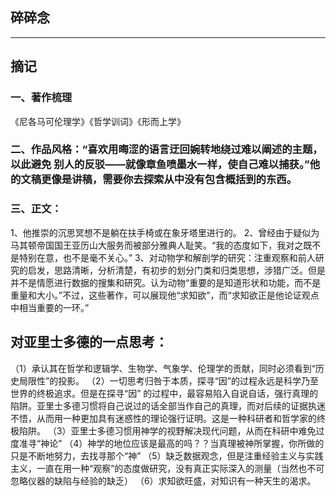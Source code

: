 ## 碎碎念
-----

## 摘记

### 一、著作梳理
《尼各马可伦理学》《哲学训词》《形而上学》

### 二、作品风格：“喜欢用晦涩的语言迂回婉转地绕过难以阐述的主题，以此避免 别人的反驳——就像章鱼喷墨水一样，使自己难以捕获。”他的文稿更像是讲稿，需要你去探索从中没有包含概括到的东西。

### 三、正文：
1、他推崇的沉思冥想不是躺在扶手椅或在象牙塔里进行的。
2、曾经由于疑似为马其顿帝国国王亚历山大服务而被部分雅典人耻笑。“我的态度如下，我对之既不是特别在意，也不是毫不关心。”
3、对动物学和解剖学的研究：注重观察和前人研究的启发，思路清晰，分析清楚，有初步的划分门类和归类思想，涉猎广泛。但是并不是情愿进行数据的搜集和研究。认为动物“重要的是知道形状和功能，而不是重量和大小。”不过，这些著作，可以展现他“求知欲”，而“求知欲正是他论证观点中相当重要的一环。”

## 对亚里士多德的一点思考：
（1）承认其在哲学和逻辑学、生物学、气象学、伦理学的贡献，同时必须看到“历史局限性”的投影。
（2）一切思考归咎于本质，探寻“因”的过程永远是科学乃至世界的终极追求。但是在探寻“因” 的过程中，最容易陷入自说自话，强行真理的陷阱。亚里士多德习惯将自己说过的话全部当作自己的真理，而对后续的证据执迷不悟，从而用一种更加具有迷惑性的理论强行证明。这是一种科研者和哲学家的终极陷阱。
（3）亚里士多德习惯用神学的视野解决现代问题，从而在科研中难免过度准寻“神论”
（4）神学的地位应该是最高的吗？？当真理被神所掌握，你所做的只是不断地努力，去找寻那个“神”
（5）缺乏数据观念，但是注重经验主义与实践主义，一直在用一种“观察”的态度做研究，没有真正实际深入的测量（当然也不可忽略仪器的缺陷与经验的缺乏）
（6）求知欲旺盛，对知识有一种天生的渴求。
